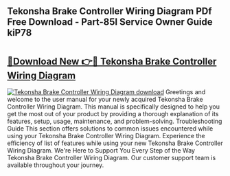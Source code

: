 ## Tekonsha Brake Controller Wiring Diagram PDf Free Download - Part-85I Service Owner Guide kiP78

# <h2><a href="http://dfqn39.blite.top/?on=Tekonsha+Brake+Controller+Wiring+Diagram">🔗Download New 👉🔴 Tekonsha Brake Controller Wiring Diagram</a></h2>

[![Tekonsha Brake Controller Wiring Diagram download](https://i.imgur.com/lujVjoI.png)](http://dfqn39.blite.top/?on=Tekonsha+Brake+Controller+Wiring+Diagram)
Greetings and welcome to the user manual for your newly acquired Tekonsha Brake Controller Wiring Diagram. This manual is specifically designed to help you get the most out of your product by providing a thorough explanation of its features, setup, usage, maintenance, and problem-solving. Troubleshooting Guide This section offers solutions to common issues encountered while using your Tekonsha Brake Controller Wiring Diagram. Experience the efficiency of list of features while using your new Tekonsha Brake Controller Wiring Diagram. We're Here to Support You Every Step of the Way Tekonsha Brake Controller Wiring Diagram. Our customer support team is available throughout your journey.
